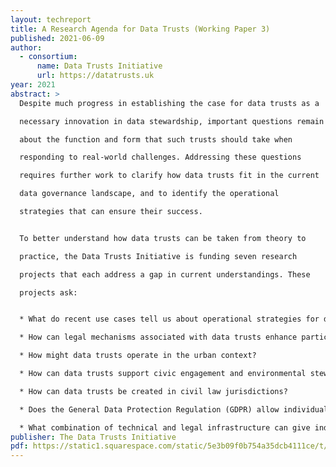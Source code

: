 ```yaml
---
layout: techreport
title: A Research Agenda for Data Trusts (Working Paper 3)
published: 2021-06-09
author:
  - consortium:
      name: Data Trusts Initiative
      url: https://datatrusts.uk
year: 2021
abstract: >
  Despite much progress in establishing the case for data trusts as a

  necessary innovation in data stewardship, important questions remain

  about the function and form that such trusts should take when

  responding to real-world challenges. Addressing these questions

  requires further work to clarify how data trusts fit in the current

  data governance landscape, and to identify the operational

  strategies that can ensure their success.


  To better understand how data trusts can be taken from theory to

  practice, the Data Trusts Initiative is funding seven research

  projects that each address a gap in current understandings. These

  projects ask:


  * What do recent use cases tell us about operational strategies for data trusts?

  * How can legal mechanisms associated with data trusts enhance participation in healthcare research?

  * How might data trusts operate in the urban context?

  * How can data trusts support civic engagement and environmental stewardship in local communities?

  * How can data trusts be created in civil law jurisdictions?

  * Does the General Data Protection Regulation (GDPR) allow individuals to mandate their data rights to a trust (or other data intermediary)?

  * What combination of technical and legal infrastructure can give individuals more control over data about them?
publisher: The Data Trusts Initiative
pdf: https://static1.squarespace.com/static/5e3b09f0b754a35dcb4111ce/t/60eeb409aa539923b58c4a4f/1626256394651/WP+3+-+DTI+-+research+agenda+-+June21.pdf
---
```


